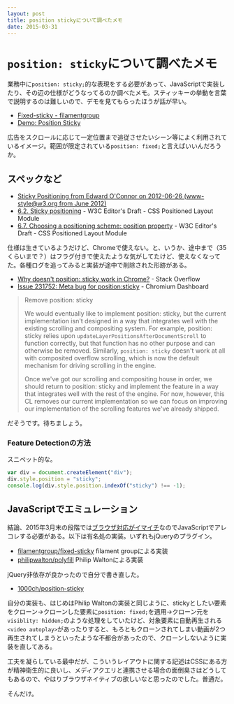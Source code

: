 ```yaml
---
layout: post
title: position stickyについて調べたメモ
date: 2015-03-31
---
```


# `position: sticky`について調べたメモ

業務中に`position: sticky;`的な表現をする必要があって、JavaScriptで実装したり、その辺の仕様がどうなってるのか調べたメモ。スティッキーの挙動を言葉で説明するのは難しいので、デモを見てもらったほうが話が早い。

- [Fixed-sticky - filamentgroup](http://filamentgroup.github.io/fixed-sticky/demos/demo.html)
- [Demo: Position Sticky](http://philipwalton.github.io/polyfill/demos/position-sticky/)

広告をスクロールに応じて一定位置まで追従させたいシーン等によく利用されているイメージ。範囲が限定されている`position: fixed;`と言えばいいんだろうか。

## スペックなど

- [Sticky Positioning from Edward O'Connor on 2012-06-26 (www-style@w3.org from June 2012)](https://lists.w3.org/Archives/Public/www-style/2012Jun/0627.html)
- [6.2. Sticky positioning](http://dev.w3.org/csswg/css-position/#sticky-pos) - W3C Editor's Draft - CSS Positioned Layout Module
- [6.7. Choosing a positioning scheme: position property](http://dev.w3.org/csswg/css-position/#position-property) - W3C Editor's Draft - CSS Positioned Layout Module

仕様は生きているようだけど、Chromeで使えない。と、いうか、途中まで（35くらいまで？）はフラグ付きで使えたような気がしてたけど、使えなくなってた。各種ログを追ってみると実装が途中で削除された形跡がある。

- [Why doesn't position: sticky work in Chrome?](http://stackoverflow.com/questions/15646747/why-doesnt-position-sticky-work-in-chrome) - Stack Overflow
- [Issue 231752: Meta bug for position:sticky](https://code.google.com/p/chromium/issues/detail?id=231752) - Chromium Dashboard

> Remove position: sticky
>
> We would eventually like to implement position: sticky, but the current implementation isn't designed in a way that integrates well with the existing scrolling and compositing system. For example, position: sticky relies upon `updateLayerPositionsAfterDocumentScroll` to function correctly, but that function has no other purpose and can otherwise be removed. Similarly, `position: sticky` doesn't work at all with composited overflow scrolling, which is now the default mechanism for driving scrolling in the engine.
>
> Once we've got our scrolling and compositing house in order, we should return to position: sticky and implement the feature in a way that integrates well with the rest of the engine. For now, however, this CL removes our current implementation so we can focus on improving our implementation of the scrolling
features we've already shipped.

だそうです。待ちましょう。

### Feature Detectionの方法

スニペット的な。

```js
var div = document.createElement("div");
div.style.position = "sticky";
console.log(div.style.position.indexOf("sticky") !== -1);
```

## JavaScriptでエミュレーション

結論、2015年3月末の段階では[ブラウザ対応がイマイチ](http://caniuse.com/#search=sticky)なのでJavaScriptでアレコレする必要がある。以下は有名処の実装。いずれもjQueryのプラグイン。

- [filamentgroup/fixed-sticky](https://github.com/filamentgroup/fixed-sticky) filament groupによる実装
- [philipwalton/polyfill](https://github.com/philipwalton/polyfill/tree/master/demos/position-sticky) Philip Waltonによる実装

jQuery非依存が良かったので自分で書き直した。

- [1000ch/position-sticky](https://github.com/1000ch/position-sticky)

自分の実装も、はじめはPhilip Waltonの実装と同じように、stickyとしたい要素をクローン→クローンした要素に`position: fixed;`を適用→クローン元を`visiblity: hidden;`のような処理をしていたけど、対象要素に自動再生される`<video autoplay>`があったりすると、もろともクローンされてしまい動画が2つ再生されてしまうといったような不都合があったので、クローンしないように実装を直してある。

工夫を凝らしている最中だが、こういうレイアウトに関する記述はCSSにある方が精神衛生的に良いし、メディアクエリと連携させる場合の面倒臭さはどうしてもあるので、やはりブラウザネイティブの欲しいなと思ったのでした。普通だ。

そんだけ。